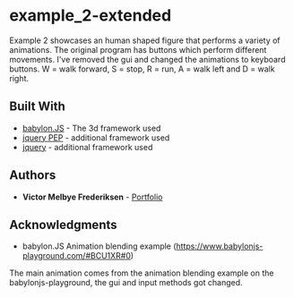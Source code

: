 # example_2-extended
Example 2 showcases an human shaped figure that performs a variety of animations. The original program has buttons which perform different movements. I've removed the gui and changed the animations to keyboard buttons.
W = walk forward, S = stop, R = run, A = walk left and D = walk right.

## Built With

* [babylon.JS](https://www.babylonjs.com/) - The 3d framework used
* [jquery PEP](https://github.com/jquery/PEP) - additional framework used
* [jquery](http://jquery.com/) - additional framework used

## Authors

* **Victor Melbye Frederiksen** - [Portfolio](https://ioio.mah.se/courses/IDK18/IDK18_0060/startbootstrap-freelancer-gh-pages/)

## Acknowledgments

* babylon.JS Animation blending example (https://www.babylonjs-playground.com/#BCU1XR#0)

The main animation comes from the animation blending example on the babylonjs-playground, the gui and input methods got changed.

